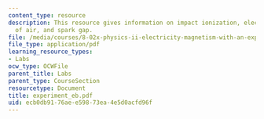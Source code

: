 ```yaml
---
content_type: resource
description: This resource gives information on impact ionization, electrical breakdown
  of air, and spark gap.
file: /media/courses/8-02x-physics-ii-electricity-magnetism-with-an-experimental-focus-spring-2005/ecb0db9176aee59873ea4e5d0acfd96f_experiment_eb.pdf
file_type: application/pdf
learning_resource_types:
- Labs
ocw_type: OCWFile
parent_title: Labs
parent_type: CourseSection
resourcetype: Document
title: experiment_eb.pdf
uid: ecb0db91-76ae-e598-73ea-4e5d0acfd96f
---
```

